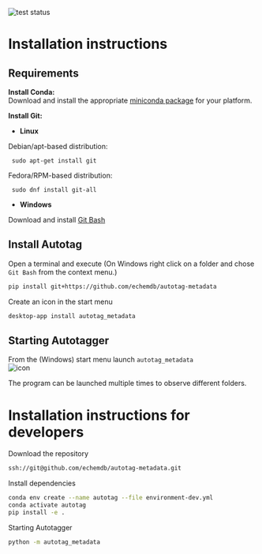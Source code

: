 ![test status](https://github.com/echemdb/autotag/actions/workflows/test.yml/badge.svg)
# Installation instructions

## Requirements

**Install Conda:**   
Download and install the appropriate [miniconda package](https://docs.conda.io/en/latest/miniconda.html) for your platform.

**Install Git:**  

* **Linux**

Debian/apt-based distribution:

```
 sudo apt-get install git
```

Fedora/RPM-based distribution:

```
 sudo dnf install git-all
```

* **Windows**

Download and install [Git Bash](https://gitforwindows.org/)

## Install Autotag

Open a terminal and execute (On Windows right click on a folder and chose `Git Bash` from the context menu.)

```sh
pip install git+https://github.com/echemdb/autotag-metadata
```

Create an icon in the start menu

```sh
desktop-app install autotag_metadata
```

## Starting Autotagger

From the (Windows) start menu launch `autotag_metadata`  
![icon](autotag_metadata/autotag.ico)

The program can be launched multiple times to observe different folders.

# Installation instructions for developers

Download the repository

```sh
ssh://git@github.com/echemdb/autotag-metadata.git
```

Install dependencies

```sh
conda env create --name autotag --file environment-dev.yml
conda activate autotag
pip install -e .
```

Starting Autotagger

```sh
python -m autotag_metadata
```
